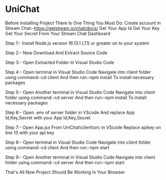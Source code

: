 # UniChat

Before Installing Project There Is One Thing You Must Do:
Create account in Stream Chat:-https://getstream.io/chat/docs/
Get Your App Id
Get Your Key
Get Your Secret 
From Your Stream Chat Dashboard

Step 1:-
Install Node.js version 16.13.1 LTS or greater on to your system

Step 2:-
Now Download And Extract Source Code

Step 3:-
Open Extracted Folder In Visual Studio Code

Step 4:-
Open terminal in Visual Studio Code
Navigate into client folder using command:-cd client
And then run:-npm install 
To install necessary packages

Step 5:-
Open Another terminal in Visual Studio Code
Navigate into client folder using command:-cd server
And then run:-npm install 
To install necessary packages

Step 6:-
Open .env of server folder in VScode
And replace App Id,Key,Secret with your App Id,Key,Secret

Step 7:-
Open App.jsx From UniChat\client\src in VScode
Replace apikey on line 13 with your api key

Step 8:-
Open terminal in Visual Studio Code
Navigate into client folder using command:-cd client
And then run:-npm start 

Step 9:-
Open Another terminal in Visual Studio Code
Navigate into client folder using command:-cd server
And then run:-npm start 

That's All Now Project Should Be Working In Your Browser
